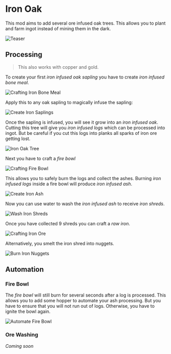 # Iron Oak

This mod aims to add several ore infused oak trees. This allows you to plant and farm ingot instead of mining them in
the dark.

![Teaser](docs/teaser.png)

## Processing

> This also works with copper and gold.

To create your first *iron infused oak sapling* you have to create *iron infused bone meal*.

![Crafting Iron Bone Meal](docs/crafting_iron_bone_meal.png)

Apply this to any oak sapling to magically infuse the sapling:

![Create Iron Saplings](docs/create_iron_sapling.gif)

Once the sapling is infused, you will see it grow into an *iron infused oak*. Cutting this tree will give you *iron
infused logs* which can be processed into ingot. But be careful if you cut this logs into planks all sparks of iron ore
getting lost.

![Iron Oak Tree](docs/iron_oak_tree.png)

Next you have to craft a *fire bowl*

![Crafting Fire Bowl](docs/crafting_fire_bowl.png)

This allows you to safely burn the logs and collect the ashes. Burning *iron infused logs* inside a fire bowl will
produce *iron infused ash*.

![Create Iron Ash](docs/create_iron_ash.gif)

Now you can use water to wash the *iron infused ash* to receive *iron shreds*.

![Wash Iron Shreds](docs/create_iron_shred.gif)

Once you have collected 9 shreds you can craft a *raw iron*.

![Crafting Iron Ore](docs/iron_shred_to_ore.png)

Alternatively, you smelt the iron shred into nuggets.

![Burn Iron Nuggets](docs/iron_shred_furnace.png)

## Automation

### Fire Bowl

The *fire bowl* will still burn for several seconds after a log is processed. This allows you to add some hopper to
automate your ash processing. But you have to ensure that you will not run out of logs. Otherwise, you have to ignite
the bowl again.

![Automate Fire Bowl](docs/automate_fire_bowl.png)

### Ore Washing

*Coming soon*